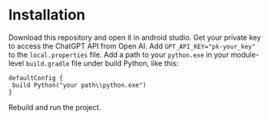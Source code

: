 # Installation
Download this repository and open it in android studio.
Get your private key to access the ChatGPT API from Open AI.
Add `GPT_API_KEY="pk-your_key"` to the `local.properties` file.
Add a path to your `python.exe` in your module-level `build.gradle` file under build Python, like this:
```
defaultConfig {
 build Python("your path\\python.exe")
}
```
Rebuild and run the project.
